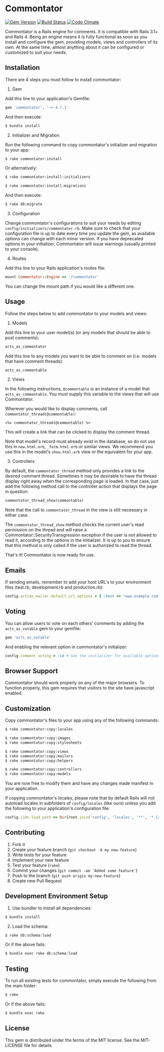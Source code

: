 # Commontator

[![Gem Version](https://badge.fury.io/rb/commontator.svg)](http://badge.fury.io/rb/commontator)
[![Build Status](https://travis-ci.org/lml/commontator.svg?branch=master)](https://travis-ci.org/lml/commontator)
[![Code Climate](https://codeclimate.com/github/lml/commontator/badges/gpa.svg)](https://codeclimate.com/github/lml/commontator)

Commontator is a Rails engine for comments. It is compatible with Rails 3.1+ and Rails 4.
Being an engine means it is fully functional as soon as you install and
configure the gem, providing models, views and controllers of its own.
At the same time, almost anything about it can be configured or customized to suit your needs.

## Installation

There are 4 steps you must follow to install commontator:

1. Gem

  Add this line to your application's Gemfile:

  ```rb
  gem 'commontator', '~> 4.7.1'
  ```

  And then execute:

  ```sh
  $ bundle install
  ```

2. Initializer and Migration

  Run the following command to copy commontator's initializer and migration to your app:

  ```sh
  $ rake commontator:install
  ```

  Or alternatively:

  ```sh
  $ rake commontator:install:initializers

  $ rake commontator:install:migrations
  ```

  And then execute:

  ```sh
  $ rake db:migrate
  ```

3. Configuration

  Change commontator's configurations to suit your needs by editing `config/initializers/commontator.rb`.
  Make sure to check that your configuration file is up to date every time you update the gem, as available options can change with each minor version.
  If you have deprecated options in your initializer, Commontator will issue warnings (usually printed to your console).

4. Routes

  Add this line to your Rails application's routes file:

  ```rb
  mount Commontator::Engine => '/commontator'
  ```

  You can change the mount path if you would like a different one.

## Usage

Follow the steps below to add commontator to your models and views:

1. Models

  Add this line to your user model(s) (or any models that should be able to post comments):

  ```rb
  acts_as_commontator
  ```
    
  Add this line to any models you want to be able to comment on (i.e. models that have comment threads):

  ```rb
  acts_as_commontable
  ```
    
2. Views

  In the following instructions, `@commontable` is an instance of a model that `acts_as_commontable`.
  You must supply this variable to the views that will use Commontator.

  Wherever you would like to display comments, call `commontator_thread(@commontable)`:

  ```erb
  <%= commontator_thread(@commontable) %>
  ```

  This will create a link that can be clicked to display the comment thread.

  Note that model's record must already exist in the database, so do not use this in `new.html.erb`, `_form.html.erb` or similar views.
  We recommend you use this in the model's `show.html.erb` view or the equivalent for your app.

3. Controllers

  By default, the `commontator_thread` method only provides a link to the desired comment thread.
  Sometimes it may be desirable to have the thread display right away when the corresponding page is loaded.
  In that case, just add the following method call to the controller action that displays the page in question:
  
  ```rb
  commontator_thread_show(commontable)
  ```

  Note that the call to `commontator_thread` in the view is still necessary in either case.

  The `commontator_thread_show` method checks the current user's read permission on the thread and will raise a
  Commontator::SecurityTransgression exception if the user is not allowed to read it, according to the options in the initializer.
  It is up to you to ensure that this method is only called if the user is authorized to read the thread.

That's it! Commontator is now ready for use.

## Emails

If sending emails, remember to add your host URL's to your environment files
(test.rb, development.rb and production.rb):

```rb
config.action_mailer.default_url_options = { :host => "www.example.com" }
```

## Voting

You can allow users to vote on each others' comments by adding the `acts_as_votable` gem to your gemfile:

```rb
gem 'acts_as_votable'
```

And enabling the relevant option in commontator's initializer:

```rb
config.comment_voting = :ld # See the initializer for available options
```

## Browser Support

Commontator should work properly on any of the major browsers.
To function properly, this gem requires that visitors to the site have javascript enabled.

## Customization

Copy commontator's files to your app using any of the following commands:

```sh
$ rake commontator:copy:locales

$ rake commontator:copy:images
$ rake commontator:copy:stylesheets

$ rake commontator:copy:views
$ rake commontator:copy:mailers
$ rake commontator:copy:helpers

$ rake commontator:copy:controllers
$ rake commontator:copy:models
```

You are now free to modify them and have any changes made manifest in your application.

If copying commontator's locales, please note that by default Rails will not autoload locales in subfolders of `config/locales` (like ours) unless you add the following to your application's configuration file:

```rb
config.i18n.load_path += Dir[root.join('config', 'locales', '**', '*.{rb,yml}')]
```

## Contributing

1. Fork it
2. Create your feature branch (`git checkout -b my-new-feature`)
3. Write tests for your feature
4. Implement your new feature
5. Test your feature (`rake`)
6. Commit your changes (`git commit -am 'Added some feature'`)
7. Push to the branch (`git push origin my-new-feature`)
8. Create new Pull Request

## Development Environment Setup

1. Use bundler to install all dependencies:

  ```sh
  $ bundle install
  ```

2. Load the schema:

  ```sh
  $ rake db:schema:load
  ```

  Or if the above fails:

  ```sh
  $ bundle exec rake db:schema:load
  ```

## Testing

To run all existing tests for commontator, simply execute the following from the main folder:

```sh
$ rake
```

Or if the above fails:

```sh
$ bundle exec rake
```

## License

This gem is distributed under the terms of the MIT license.
See the MIT-LICENSE file for details.

